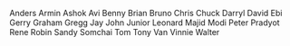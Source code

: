 Anders
Armin
Ashok
Avi
Benny
Brian
Bruno
Chris
Chuck
Darryl
David
Ebi
Gerry
Graham
Gregg
Jay
John
Junior
Leonard
Majid
Modi
Peter
Pradyot
Rene
Robin
Sandy
Somchai
Tom
Tony
Van
Vinnie
Walter
